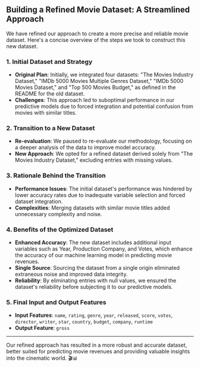 ## Building a Refined Movie Dataset: A Streamlined Approach

We have refined our approach to create a more precise and reliable movie dataset. Here's a concise overview of the steps we took to construct this new dataset.

### 1. Initial Dataset and Strategy

- **Original Plan**: Initially, we integrated four datasets: "The Movies Industry Dataset," "IMDb 5000 Movies Multiple Genres Dataset," "IMDb 5000 Movies Dataset," and "Top 500 Movies Budget," as defined in the README for the old dataset.
- **Challenges**: This approach led to suboptimal performance in our predictive models due to forced integration and potential confusion from movies with similar titles.

### 2. Transition to a New Dataset

- **Re-evaluation**: We paused to re-evaluate our methodology, focusing on a deeper analysis of the data to improve model accuracy.
- **New Approach**: We opted for a refined dataset derived solely from "The Movies Industry Dataset," excluding entries with missing values.

### 3. Rationale Behind the Transition

- **Performance Issues**: The initial dataset's performance was hindered by lower accuracy rates due to inadequate variable selection and forced dataset integration.
- **Complexities**: Merging datasets with similar movie titles added unnecessary complexity and noise.

### 4. Benefits of the Optimized Dataset

- **Enhanced Accuracy**: The new dataset includes additional input variables such as Year, Production Company, and Votes, which enhance the accuracy of our machine learning model in predicting movie revenues.
- **Single Source**: Sourcing the dataset from a single origin eliminated extraneous noise and improved data integrity.
- **Reliability**: By eliminating entries with null values, we ensured the dataset's reliability before subjecting it to our predictive models.

### 5. Final Input and Output Features

- **Input Features**: `name`, `rating`, `genre`, `year`, `released`, `score`, `votes`, `director`, `writer`, `star`, `country`, `budget`, `company`, `runtime`
- **Output Feature**: `gross`

---

Our refined approach has resulted in a more robust and accurate dataset, better suited for predicting movie revenues and providing valuable insights into the cinematic world. 🎬📊
